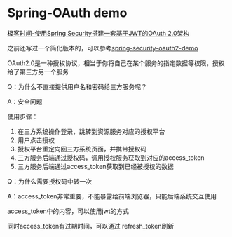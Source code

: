 # Spring-OAuth demo

[极客时间-使用Spring Security搭建一套基于JWT的OAuth 2.0架构](https://time.geekbang.org/column/article/264179?utm_campaign=geektime_search&utm_content=geektime_search&utm_medium=geektime_search&utm_source=geektime_search&utm_term=geektime_search)




之前还写过一个简化版本的，可以参考[spring-security-oauth2-demo](https://github.com/zavier/spring-security-oauth2-demo)




OAuth2.0是一种授权协议，相当于你将自己在某个服务的指定数据等权限，授权给了第三方另一个服务

Q：为什么不直接提供用户名和密码给三方服务呢？

A：安全问题

使用步骤：

1. 在三方系统操作登录，跳转到资源服务对应的授权平台
2. 用户点击授权
3. 授权平台重定向回三方系统页面，并携带授权码
4. 三方服务后端通过授权码，调用授权服务获取到对应的access_token
5. 三方服务后端通过access_token获取到已经被授权的数据

Q：为什么需要授权码中转一次

A：access_token非常重要，不能暴露给前端浏览器，只能后端系统交互使用

access_token中的内容，可以使用jwt的方式

同时access_token有过期时间，可以通过 refresh_token刷新
